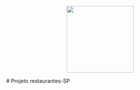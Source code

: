 <p align="center">
  <img src="https://thumbs.dreamstime.com/b/projeto-isolado-pino-do-%C3%ADcone-do-lugar-do-restaurante-74197494.jpg" width="180">
</p>
# Projeto restaurantes-SP

